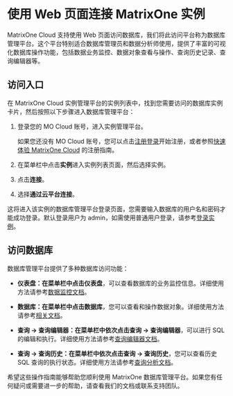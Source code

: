 # 使用 Web 页面连接 MatrixOne 实例

MatrixOne Cloud 支持使用 Web 页面访问数据库，我们将此访问平台称为数据库管理平台。这个平台特别适合数据库管理员和数据分析师使用，提供了丰富的可视化数据库操作功能，包括数据业务监控、数据对象查看与操作、查询历史记录、查询编辑器等。

## 访问入口

在 MatrixOne Cloud 实例管理平台的实例列表中，找到您需要访问的数据库实例卡片，然后按照以下步骤进入数据库管理平台：

1. 登录您的 MO Cloud 账号，进入实例管理平台。

    如果您还没有 MO Cloud 账号，您可以点击[注册登录](https://www.matrixorigin.cn/moc-trial)开始注册，或者参照[快速体验 MatrixOne Cloud](../../Get-Started/quickstart.md) 的注册指南。

2. 在菜单栏中点击**实例**进入实例列表页面，然后选择实例。
3. 点击**连接**。
4. 选择**通过云平台连接**。

这将进入该实例的数据库管理平台登录页面，您需要输入数据库的用户名和密码才能成功登录。默认登录用户为 admin，如需使用普通用户登录，请参考[登录实例](../../Instance-Mgmt/login-instance.md)。

## 访问数据库

数据库管理平台提供了多种数据库访问功能：

- **仪表盘：**在菜单栏中点击**仪表盘**，可以查看数据库的业务监控信息。详细使用方法请参考[数据监控文档](../../../Monitor/Monitoring/)。

- **数据库：**在菜单栏中点击**数据库**，您可以查看和操作数据对象。详细使用方法请参考[相关文档](../../../Monitor/Data-Monitoring/)。

- **查询 -> 查询编辑器：**在菜单栏中依次点击**查询 -> 查询编辑器**，可以进行 SQL 的编辑和执行。详细使用方法请参考[查询编辑器文档](../../../Data-Explore/sql-editor/)。

- **查询 -> 查询历史：**在菜单栏中依次点击**查询 -> 查询历史**，您可以查看历史 SQL 查询的执行状态。详细使用方法请参考[查询分析文档](../../../Data-Explore/query-anlysis/query_profile/)。

希望这些操作指南能够帮助您顺利使用 MatrixOne 数据库管理平台。如果您有任何疑问或需要进一步的帮助，请查看我们的文档或联系支持团队。